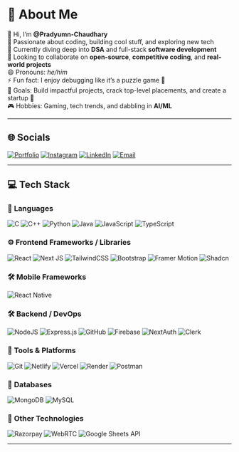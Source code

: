 # 💫 About Me
👋 Hi, I’m **@Pradyumn-Chaudhary**  
👀 Passionate about coding, building cool stuff, and exploring new tech  
🌱 Currently diving deep into **DSA** and full-stack **software development**  
🤝 Looking to collaborate on **open-source**, **competitive coding**, and **real-world projects**  
😄 Pronouns: *he/him*  
⚡ Fun fact: I enjoy debugging like it’s a puzzle game 🧩  
🎯 Goals: Build impactful projects, crack top-level placements, and create a startup 🚀  
🎮 Hobbies: Gaming, tech trends, and dabbling in **AI/ML**

---

## 🌐 Socials

[![Portfolio](https://img.shields.io/badge/Portfolio-%23121212.svg?style=for-the-badge&logo=vercel&logoColor=white)](https://pradyumnchaudhary.vercel.app/)
[![Instagram](https://img.shields.io/badge/Instagram-%23E4405F.svg?style=for-the-badge&logo=Instagram&logoColor=white)](https://instagram.com/thepradyumnchaudhary)
[![LinkedIn](https://img.shields.io/badge/LinkedIn-%230077B5.svg?style=for-the-badge&logo=linkedin&logoColor=white)](https://linkedin.com/in/pradyumnchaudhary)
[![Email](https://img.shields.io/badge/Email-D14836?style=for-the-badge&logo=gmail&logoColor=white)](mailto:pradyumnchaudhary6@gmail.com)

---

## 💻 Tech Stack

### 🔧 **Languages**
![C](https://img.shields.io/badge/c-%2300599C.svg?style=for-the-badge&logo=c&logoColor=white)
![C++](https://img.shields.io/badge/c++-%2300599C.svg?style=for-the-badge&logo=c%2B%2B&logoColor=white)
![Python](https://img.shields.io/badge/python-3670A0?style=for-the-badge&logo=python&logoColor=ffdd54)
![Java](https://img.shields.io/badge/java-%23ED8B00.svg?style=for-the-badge&logo=openjdk&logoColor=white)
![JavaScript](https://img.shields.io/badge/javascript-%23323330.svg?style=for-the-badge&logo=javascript&logoColor=%23F7DF1E)
![TypeScript](https://img.shields.io/badge/typescript-%2328232F.svg?style=for-the-badge&logo=typescript&logoColor=white)

### ⚙️ **Frontend Frameworks / Libraries**
![React](https://img.shields.io/badge/react-%2320232a.svg?style=for-the-badge&logo=react&logoColor=%2361DAFB)
![Next JS](https://img.shields.io/badge/Next-black?style=for-the-badge&logo=next.js&logoColor=white)
![TailwindCSS](https://img.shields.io/badge/tailwindcss-%2338B2AC.svg?style=for-the-badge&logo=tailwind-css&logoColor=white)
![Bootstrap](https://img.shields.io/badge/bootstrap-%238511FA.svg?style=for-the-badge&logo=bootstrap&logoColor=white)
![Framer Motion](https://img.shields.io/badge/Framer_Motion-%23FF0022.svg?style=for-the-badge&logo=framer&logoColor=white)
![Shadcn](https://img.shields.io/badge/Shadcn-%23000000.svg?style=for-the-badge&logo=shadcn&logoColor=white)

### 🛠 **Mobile Frameworks**
![React Native](https://img.shields.io/badge/React%20Native-%2361DAFB.svg?style=for-the-badge&logo=react&logoColor=white)

### 🛠 **Backend / DevOps**
![NodeJS](https://img.shields.io/badge/node.js-6DA55F?style=for-the-badge&logo=node.js&logoColor=white)
![Express.js](https://img.shields.io/badge/express.js-%23404d59.svg?style=for-the-badge&logo=express&logoColor=%2361DAFB)
![GitHub](https://img.shields.io/badge/github-%23121011.svg?style=for-the-badge&logo=github&logoColor=white)
![Firebase](https://img.shields.io/badge/Firebase-%23FFCA28.svg?style=for-the-badge&logo=firebase&logoColor=black)
![NextAuth](https://img.shields.io/badge/NextAuth-%23000000.svg?style=for-the-badge&logo=next-auth&logoColor=white)
![Clerk](https://img.shields.io/badge/Clerk-%2300B2B2.svg?style=for-the-badge&logo=clerk&logoColor=white)

### 🔧 **Tools & Platforms**
![Git](https://img.shields.io/badge/git-%23F05033.svg?style=for-the-badge&logo=git&logoColor=white)
![Netlify](https://img.shields.io/badge/netlify-%23000000.svg?style=for-the-badge&logo=netlify&logoColor=white)
![Vercel](https://img.shields.io/badge/vercel-%23000000.svg?style=for-the-badge&logo=vercel&logoColor=white)
![Render](https://img.shields.io/badge/render-%23000000.svg?style=for-the-badge&logo=render&logoColor=white)
![Postman](https://img.shields.io/badge/Postman-%23FF6C37.svg?style=for-the-badge&logo=postman&logoColor=white)

### 💾 **Databases**
![MongoDB](https://img.shields.io/badge/mongodb-%2347A248.svg?style=for-the-badge&logo=mongodb&logoColor=white)
![MySQL](https://img.shields.io/badge/mysql-%234479A1.svg?style=for-the-badge&logo=mysql&logoColor=white)

### 🔧 **Other Technologies**
![Razorpay](https://img.shields.io/badge/Razorpay-%23000000.svg?style=for-the-badge&logo=razorpay&logoColor=white)
![WebRTC](https://img.shields.io/badge/WebRTC-%23000000.svg?style=for-the-badge&logo=webrtc&logoColor=white)
![Google Sheets API](https://img.shields.io/badge/Google%20Sheets%20API-%234B8B3A.svg?style=for-the-badge&logo=googlesheets&logoColor=white)

---


